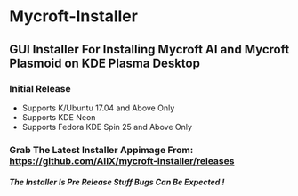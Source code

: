 # Mycroft-Installer
## GUI Installer For Installing Mycroft AI and Mycroft Plasmoid on KDE Plasma Desktop 

### Initial Release
* Supports K/Ubuntu 17.04 and Above Only
* Supports KDE Neon
* Supports Fedora KDE Spin 25 and Above Only

### Grab The Latest Installer Appimage From: https://github.com/AIIX/mycroft-installer/releases

##### The Installer Is Pre Release Stuff Bugs Can Be Expected !
